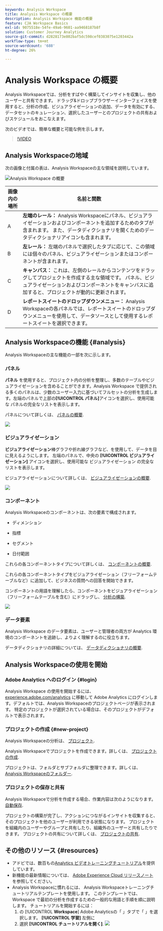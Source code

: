 ```yaml
---
keywords: Analysis Workspace
title: Analysis Workspace の概要
description: Analysis Workspace 機能の概要
feature: CJA Workspace Basics
exl-id: 9075518e-54fe-49a6-9601-aa9468187b8f
solution: Customer Journey Analytics
source-git-commit: d2828173e802baf5dc598cef0383075e1203442a
workflow-type: tm+mt
source-wordcount: '688'
ht-degree: 26%

---
```


# Analysis Workspace の概要

Analysis Workspaceでは、分析をすばやく構築してインサイトを収集し、他のユーザーと共有できます。 ドラッグ&amp;ドロップブラウザーインターフェイスを使用すると、分析の作成、ビジュアライゼーションの追加、データを有効にする、データセットのキュレーション、選択したユーザーとのプロジェクトの共有およびスケジュールをおこなえます。

次のビデオでは、簡単な概要と可能な例を示します。

>[!VIDEO](https://video.tv.adobe.com/v/26266/?quality=12)

## Analysis Workspaceの地域

次の画像と付属の表は、Analysis Workspaceの主な領域を説明しています。

![Analysis Workspace の概要](assets/analysis-workspace-overvew.png)

| 画像内の場所 | 名前と関数 |
|---------|----------|
| A | **左端のレール：** Analysis Workspaceにパネル、ビジュアライゼーションおよびコンポーネントを追加するためのタブが含まれます。 また、データディクショナリを開くためのデータディクショナリアイコンも含まれます。 |
| B | **左レール：** 左端のパネルで選択したタブに応じて、この領域には個々のパネル、ビジュアライゼーションまたはコンポーネントが含まれます。 |
| C | **キャンバス：** これは、左側のレールからコンテンツをドラッグしてプロジェクトを作成する主な領域です。 パネル、ビジュアライゼーションおよびコンポーネントをキャンバスに追加すると、プロジェクトが動的に更新されます。 |
| D | **レポートスイートのドロップダウンメニュー：** Analysis Workspaceの各パネルでは、レポートスイートのドロップダウンメニューを使用して、データソースとして使用するレポートスイートを選択できます。 |

## Analysis Workspaceの機能 {#analysis}

Analysis Workspaceの主な機能の一部を次に示します。

### パネル

**パネル** を使用すると、プロジェクト内の分析を整理し、多数のテーブルやビジュアライゼーションを含めることができます。Analysis Workspace で提供される多くのパネルは、少数のユーザー入力に基づいてフルセットの分析を生成します。左端のパネルで上部の&#x200B;**[!UICONTROL パネル]**&#x200B;アイコンを選択し、使用可能な パネルの完全なリストを表示します。

パネルについて詳しくは、 [パネルの概要](/help/analysis-workspace/c-panels/panels.md).

![](assets/build-panels.png)

### ビジュアライゼーション

**ビジュアライゼーション**&#x200B;棒グラフや折れ線グラフなど、を使用して、データを目に見えるようにします。 左端のパネルで、中央の **[!UICONTROL ビジュアライゼーション]** アイコンを選択し、使用可能な ビジュアライゼーション の完全なリストを表示します。

ビジュアライゼーションについて詳しくは、 [ビジュアライゼーションの概要](/help/analysis-workspace/visualizations/freeform-analysis-visualizations.md).

![](assets/build-visualizations.png)

### コンポーネント

Analysis Workspaceのコンポーネントは、次の要素で構成されます。

* ディメンション

* 指標

* セグメント

* 日付範囲

これらの各コンポーネントタイプについて詳しくは、 [コンポーネントの概要](/help/components/overview.md).

これらの各コンポーネントタイプをビジュアライゼーション（フリーフォームテーブルなど）に追加して、ビジネスの質問への回答を開始できます。

コンポーネントの用語を理解したら、コンポーネントをビジュアライゼーション（フリーフォームテーブルを含む）にドラッグし、 [分析の構築](/help/analysis-workspace/visualizations/freeform-table/freeform-table.md).

![](assets/build-components.png)

### データ要素

Analysis Workspace のデータ要素は、ユーザーと管理者の両方が Analytics 環境のコンポーネントを追跡し、よりよく理解するのに役立ちます。

データディクショナリの詳細については、 [データディクショナリの概要](/help/components/data-dictionary/data-dictionary-overview.md).

## Analysis Workspaceの使用を開始

### Adobe Analytics へのログイン {#login}

Analysis Workspace の使用を開始するには、[experience.adobe.com/analytics](https://experience.adobe.com/analytics) に移動して Adobe Analytics にログインします。デフォルトでは、Analysis Workspaceのプロジェクトページが表示されます。 特定のプロジェクトが選択されている場合は、そのプロジェクトがデフォルトで表示されます。

### プロジェクトの作成 {#new-project}

Analysis Workspaceの分析は、 [プロジェクト](/help/analysis-workspace/build-workspace-project/freeform-overview.md).

Analysis Workspaceでプロジェクトを作成できます。詳しくは、 [プロジェクトの作成](/help/analysis-workspace/build-workspace-project/create-projects.md).

プロジェクトは、フォルダとサブフォルダに整理できます。詳しくは、 [Analysis Workspaceのフォルダー](/help/analysis-workspace/build-workspace-project/workspace-folders/about-folders.md).

### プロジェクトの保存と共有

Analysis Workspaceで分析を作成する場合、作業内容は次のようになります。 [自動保存](/help/analysis-workspace/build-workspace-project/save-projects.md).

プロジェクトの構築が完了し、アクションにつながるインサイトを収集すると、そのプロジェクトを他のユーザーが利用できる状態になります。 プロジェクトを組織内のユーザーやグループと共有したり、組織外のユーザーと共有したりできます。 プロジェクトの共有について詳しくは、 [プロジェクトの共有](/help/analysis-workspace/curate-share/share-projects.md).

## その他のリソース {#resources}

* アドビでは、数百もの[Analytics ビデオトレーニングチュートリアル](https://experienceleague.adobe.com/docs/analytics-learn/tutorials/overview.html?lang=ja)を提供しています。
* 新機能の最新情報については、 [Adobe Experience Cloud リリースノート](https://experienceleague.adobe.com/docs/release-notes/experience-cloud/current.html?lang=ja#analytics) を参照してください。
* Analysis Workspaceに慣れるには、 Analysis Workspaceトレーニングチュートリアルテンプレートを使用します。 このテンプレートでは、Workspace で最初の分析を作成するための一般的な用語と手順を順に説明します。 チュートリアルを開始するには：
   1. の [!UICONTROL **Workspace**] Adobe Analyticsの「 」タブで「 」を選択します。 **[!UICONTROL 学習]** 左側に
   1. 選択 **[!UICONTROL チュートリアルを開く]**.
      ![](assets/training-tutorial.png)
